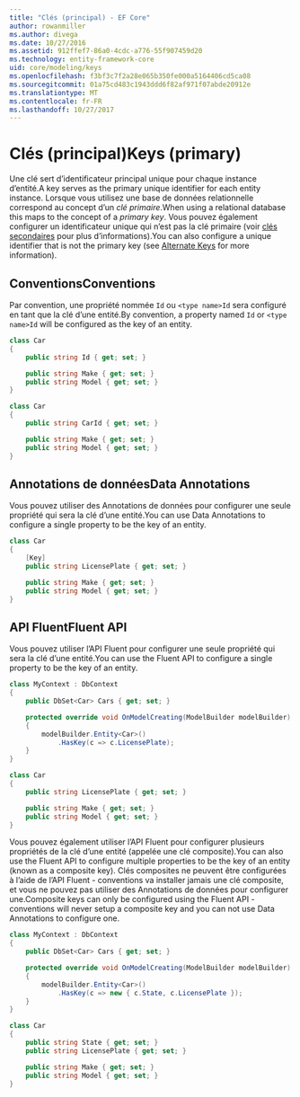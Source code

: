```yaml
---
title: "Clés (principal) - EF Core"
author: rowanmiller
ms.author: divega
ms.date: 10/27/2016
ms.assetid: 912ffef7-86a0-4cdc-a776-55f907459d20
ms.technology: entity-framework-core
uid: core/modeling/keys
ms.openlocfilehash: f3bf3c7f2a28e065b350fe000a5164406cd5ca08
ms.sourcegitcommit: 01a75cd483c1943ddd6f82af971f07abde20912e
ms.translationtype: MT
ms.contentlocale: fr-FR
ms.lasthandoff: 10/27/2017
---
```

# <a name="keys-primary"></a><span data-ttu-id="4a04f-102">Clés (principal)</span><span class="sxs-lookup"><span data-stu-id="4a04f-102">Keys (primary)</span></span>

<span data-ttu-id="4a04f-103">Une clé sert d’identificateur principal unique pour chaque instance d’entité.</span><span class="sxs-lookup"><span data-stu-id="4a04f-103">A key serves as the primary unique identifier for each entity instance.</span></span> <span data-ttu-id="4a04f-104">Lorsque vous utilisez une base de données relationnelle correspond au concept d’un *clé primaire*.</span><span class="sxs-lookup"><span data-stu-id="4a04f-104">When using a relational database this maps to the concept of a *primary key*.</span></span> <span data-ttu-id="4a04f-105">Vous pouvez également configurer un identificateur unique qui n’est pas la clé primaire (voir [clés secondaires](alternate-keys.md) pour plus d’informations).</span><span class="sxs-lookup"><span data-stu-id="4a04f-105">You can also configure a unique identifier that is not the primary key (see [Alternate Keys](alternate-keys.md) for more information).</span></span>

## <a name="conventions"></a><span data-ttu-id="4a04f-106">Conventions</span><span class="sxs-lookup"><span data-stu-id="4a04f-106">Conventions</span></span>

<span data-ttu-id="4a04f-107">Par convention, une propriété nommée `Id` ou `<type name>Id` sera configuré en tant que la clé d’une entité.</span><span class="sxs-lookup"><span data-stu-id="4a04f-107">By convention, a property named `Id` or `<type name>Id` will be configured as the key of an entity.</span></span>

<!-- [!code-csharp[Main](samples/core/Modeling/Conventions/Samples/KeyId.cs?highlight=3)] -->
``` csharp
class Car
{
    public string Id { get; set; }

    public string Make { get; set; }
    public string Model { get; set; }
}
```

<!-- [!code-csharp[Main](samples/core/Modeling/Conventions/Samples/KeyTypeNameId.cs?highlight=3)] -->
``` csharp
class Car
{
    public string CarId { get; set; }

    public string Make { get; set; }
    public string Model { get; set; }
}
```

## <a name="data-annotations"></a><span data-ttu-id="4a04f-108">Annotations de données</span><span class="sxs-lookup"><span data-stu-id="4a04f-108">Data Annotations</span></span>

<span data-ttu-id="4a04f-109">Vous pouvez utiliser des Annotations de données pour configurer une seule propriété qui sera la clé d’une entité.</span><span class="sxs-lookup"><span data-stu-id="4a04f-109">You can use Data Annotations to configure a single property to be the key of an entity.</span></span>

<!-- [!code-csharp[Main](samples/core/Modeling/DataAnnotations/Samples/KeySingle.cs?highlight=3,4)] -->
``` csharp
class Car
{
    [Key]
    public string LicensePlate { get; set; }

    public string Make { get; set; }
    public string Model { get; set; }
}
```

## <a name="fluent-api"></a><span data-ttu-id="4a04f-110">API Fluent</span><span class="sxs-lookup"><span data-stu-id="4a04f-110">Fluent API</span></span>

<span data-ttu-id="4a04f-111">Vous pouvez utiliser l’API Fluent pour configurer une seule propriété qui sera la clé d’une entité.</span><span class="sxs-lookup"><span data-stu-id="4a04f-111">You can use the Fluent API to configure a single property to be the key of an entity.</span></span>

<!-- [!code-csharp[Main](samples/core/Modeling/FluentAPI/Samples/KeySingle.cs?highlight=7,8)] -->
``` csharp
class MyContext : DbContext
{
    public DbSet<Car> Cars { get; set; }

    protected override void OnModelCreating(ModelBuilder modelBuilder)
    {
        modelBuilder.Entity<Car>()
            .HasKey(c => c.LicensePlate);
    }
}

class Car
{
    public string LicensePlate { get; set; }

    public string Make { get; set; }
    public string Model { get; set; }
}
```

<span data-ttu-id="4a04f-112">Vous pouvez également utiliser l’API Fluent pour configurer plusieurs propriétés de la clé d’une entité (appelée une clé composite).</span><span class="sxs-lookup"><span data-stu-id="4a04f-112">You can also use the Fluent API to configure multiple properties to be the key of an entity (known as a composite key).</span></span> <span data-ttu-id="4a04f-113">Clés composites ne peuvent être configurées à l’aide de l’API Fluent - conventions va installer jamais une clé composite, et vous ne pouvez pas utiliser des Annotations de données pour configurer une.</span><span class="sxs-lookup"><span data-stu-id="4a04f-113">Composite keys can only be configured using the Fluent API - conventions will never setup a composite key and you can not use Data Annotations to configure one.</span></span>

<!-- [!code-csharp[Main](samples/core/Modeling/FluentAPI/Samples/KeyComposite.cs?highlight=7,8)] -->
``` csharp
class MyContext : DbContext
{
    public DbSet<Car> Cars { get; set; }

    protected override void OnModelCreating(ModelBuilder modelBuilder)
    {
        modelBuilder.Entity<Car>()
            .HasKey(c => new { c.State, c.LicensePlate });
    }
}

class Car
{
    public string State { get; set; }
    public string LicensePlate { get; set; }

    public string Make { get; set; }
    public string Model { get; set; }
}
```

